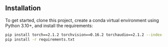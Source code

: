 ## Installation
To get started, clone this project, create a conda virtual environment using Python 3.10+, and install the requirements:

```bash
pip install torch==2.1.2 torchvision==0.16.2 torchaudio==2.1.2 --index-url https://download.pytorch.org/whl/cu118
pip install -r requirements.txt
```